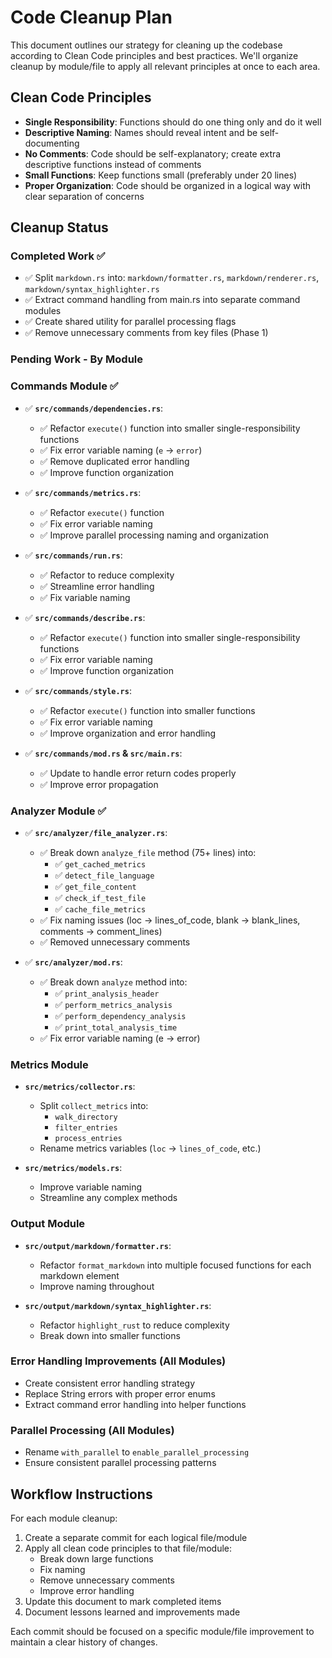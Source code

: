 # Code Cleanup Plan

This document outlines our strategy for cleaning up the codebase according to Clean Code principles and best practices. We'll organize cleanup by module/file to apply all relevant principles at once to each area.

## Clean Code Principles

- **Single Responsibility**: Functions should do one thing only and do it well
- **Descriptive Naming**: Names should reveal intent and be self-documenting
- **No Comments**: Code should be self-explanatory; create extra descriptive functions instead of comments
- **Small Functions**: Keep functions small (preferably under 20 lines)
- **Proper Organization**: Code should be organized in a logical way with clear separation of concerns

## Cleanup Status

### Completed Work ✅
- ✅ Split `markdown.rs` into: `markdown/formatter.rs`, `markdown/renderer.rs`, `markdown/syntax_highlighter.rs`
- ✅ Extract command handling from main.rs into separate command modules
- ✅ Create shared utility for parallel processing flags
- ✅ Remove unnecessary comments from key files (Phase 1)

### Pending Work - By Module

### Commands Module ✅
- ✅ **`src/commands/dependencies.rs`**:
  - ✅ Refactor `execute()` function into smaller single-responsibility functions
  - ✅ Fix error variable naming (`e` → `error`)
  - ✅ Remove duplicated error handling
  - ✅ Improve function organization

- ✅ **`src/commands/metrics.rs`**:
  - ✅ Refactor `execute()` function
  - ✅ Fix error variable naming
  - ✅ Improve parallel processing naming and organization

- ✅ **`src/commands/run.rs`**:
  - ✅ Refactor to reduce complexity
  - ✅ Streamline error handling
  - ✅ Fix variable naming

- ✅ **`src/commands/describe.rs`**:
  - ✅ Refactor `execute()` function into smaller single-responsibility functions
  - ✅ Fix error variable naming 
  - ✅ Improve function organization

- ✅ **`src/commands/style.rs`**:
  - ✅ Refactor `execute()` function into smaller functions
  - ✅ Fix error variable naming
  - ✅ Improve organization and error handling

- ✅ **`src/commands/mod.rs` & `src/main.rs`**:
  - ✅ Update to handle error return codes properly
  - ✅ Improve error propagation

### Analyzer Module ✅
- ✅ **`src/analyzer/file_analyzer.rs`**:
  - ✅ Break down `analyze_file` method (75+ lines) into:
    - ✅ `get_cached_metrics`
    - ✅ `detect_file_language`
    - ✅ `get_file_content`
    - ✅ `check_if_test_file`
    - ✅ `cache_file_metrics`
  - ✅ Fix naming issues (loc → lines_of_code, blank → blank_lines, comments → comment_lines)
  - ✅ Removed unnecessary comments

- ✅ **`src/analyzer/mod.rs`**:
  - ✅ Break down `analyze` method into:
    - ✅ `print_analysis_header`
    - ✅ `perform_metrics_analysis`
    - ✅ `perform_dependency_analysis`
    - ✅ `print_total_analysis_time`
  - ✅ Fix error variable naming (e → error)

### Metrics Module
- **`src/metrics/collector.rs`**:
  - Split `collect_metrics` into:
    - `walk_directory`
    - `filter_entries`
    - `process_entries`
  - Rename metrics variables (`loc` → `lines_of_code`, etc.)

- **`src/metrics/models.rs`**:
  - Improve variable naming
  - Streamline any complex methods

### Output Module
- **`src/output/markdown/formatter.rs`**:
  - Refactor `format_markdown` into multiple focused functions for each markdown element
  - Improve naming throughout

- **`src/output/markdown/syntax_highlighter.rs`**:
  - Refactor `highlight_rust` to reduce complexity
  - Break down into smaller functions

### Error Handling Improvements (All Modules)
- Create consistent error handling strategy
- Replace String errors with proper error enums
- Extract command error handling into helper functions

### Parallel Processing (All Modules)
- Rename `with_parallel` to `enable_parallel_processing`
- Ensure consistent parallel processing patterns

## Workflow Instructions

For each module cleanup:
1. Create a separate commit for each logical file/module
2. Apply all clean code principles to that file/module:
   - Break down large functions
   - Fix naming
   - Remove unnecessary comments
   - Improve error handling
3. Update this document to mark completed items
4. Document lessons learned and improvements made

Each commit should be focused on a specific module/file improvement to maintain a clear history of changes.